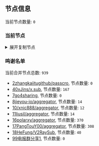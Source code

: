 
## 节点信息
当前节点数量: `0`
### 当前节点
<details>
  <summary>展开复制节点</summary>

    

</details>

### 鸣谢名单
当前合并节点总数: `939`
- [2zhangkaiitugithub/passcro](https://github.com/zhangkaiitugithub/passcro), 节点数量: `0`
- [40xJins/x.sub](https://github.com/0xJins/x.sub), 节点数量: `167`
- [7go4sharing](https://github.com/go4sharing), 节点数量: `0`
- [8jieyou-io/aggregator](https://github.com/jieyou-io/aggregator), 节点数量: `14`
- [10/xnic888/aggregator](https://github.com/xnic888/aggregator), 节点数量: `12`
- [11liusil/aggregator](https://github.com/liusil/aggregator), 节点数量: `14`
- [16polarxy/aggregator](https://github.com/polarxy/aggregator), 节点数量: `370`
- [17PangTouY00/aggregator](https://github.com/PangTouY00/aggregator), 节点数量: `308`
- [18HeFung/V2RaySub](https://github.com/HeFung/V2RaySub), 节点数量: `40`
- [99电报群分享1](https://github.com/cdddbc/getAirport), 节点数量: `0`



